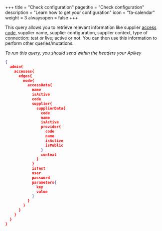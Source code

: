 +++
title = "Check configuration"
pagetitle = "Check configuration"
description = "Learn how to get your configuration"
icon = "fa-calendar"
weight = 3
alwaysopen = false
+++

This query allows you to retrieve relevant information like supplier [access code](https://docs.travelgatex.com/hotel-x/concepts/search-single-mode/), supplier name, supplier configuration, supplier context, type of connection: test or live; active or not. You can then use this information to perform other queries/mutations.

_To run this query, you should send within the headers your Apikey_

```json
{
  admin{
    accesses{
      edges{
        node{
          accessData{
            name
            isActive
            code
            supplier{
              supplierData{
                code
                name
                isActive
                provider{
                  code
                  name
                  isActive
                  isPublic
                }
                context
              }
            }
            isTest
            user
            password
            parameters{
              key
              value
            }
          }
        }
      }
    }
  }
}
```
